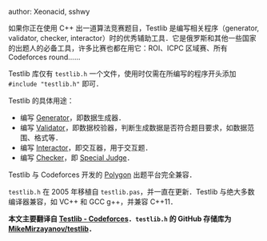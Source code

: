 author: Xeonacid, sshwy

如果你正在使用 C++ 出一道算法竞赛题目，Testlib 是编写相关程序（generator, validator, checker, interactor）时的优秀辅助工具．它是俄罗斯和其他一些国家的出题人的必备工具，许多比赛也都在用它：ROI、ICPC 区域赛、所有 Codeforces round……

Testlib 库仅有 `testlib.h` 一个文件，使用时仅需在所编写的程序开头添加 `#include "testlib.h"` 即可．

Testlib 的具体用途：

-   编写 [Generator](./generator.md)，即数据生成器．
-   编写 [Validator](./validator.md)，即数据校验器，判断生成数据是否符合题目要求，如数据范围、格式等．
-   编写 [Interactor](./interactor.md)，即交互器，用于交互题．
-   编写 [Checker](./checker.md)，即 [Special Judge](../special-judge.md)．

Testlib 与 Codeforces 开发的 [Polygon](https://polygon.codeforces.com/) 出题平台完全兼容．

`testlib.h` 在 2005 年移植自 `testlib.pas`，并一直在更新．Testlib 与绝大多数编译器兼容，如 VC++ 和 GCC g++，并兼容 C++11．

**本文主要翻译自 [Testlib - Codeforces](https://codeforces.com/testlib)．`testlib.h` 的 GitHub 存储库为 [MikeMirzayanov/testlib](https://github.com/MikeMirzayanov/testlib)．**
